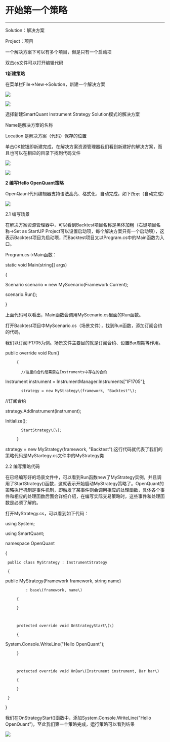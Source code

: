 # 开始第一个策略

---

Solution：解决方案

Project：项目

一个解决方案下可以有多个项目，但是只有一个启动项

双击cs文件可以打开编辑代码

**1新建策略**

在菜单栏File-&gt;New-&gt;Solution，新建一个解决方案

![](/assets/first-strategy01.png)

![](/assets/first-strategy02.png)

选择新建SmartQuant Instrument Strategy Solution模式的解决方案

Name是解决方案的名称

Location 是解决方案（代码）保存的位置

单击OK按钮即新建完成，在解决方案资源管理器我们看到新建好的解决方案，而且也可以在相应的目录下找到代码文件

![](/assets/first-strategy03.png)

![](/assets/first-strategy04.png)

**2 编写Hello OpenQuant策略**

OpenQaunt代码编辑器支持语法高亮、格式化、自动完成，如下所示（自动完成）

![](/assets/first-strategy05.png)

2.1 编写场景

在解决方案资源管理器中，可以看到Backtest项目名称是黑体加粗（右键项目名称-&gt;Set as StartUP Project可以设置启动项，每个解决方案只有一个启动项），这表示Backtest项目为启动项，而Backtest项目又以Program.cs中的Main函数为入口。

Program.cs-&gt;Main函数：

static void Main\(string\[\] args\)

{

Scenario scenario = new MyScenario\(Framework.Current\);

scenario.Run\(\);

}

上面代码可以看出，Main函数会调用MyScenario.cs里面的Run函数。

打开Backtest项目中MyScenario.cs（场景文件），找到Run函数，添加订阅合约的代码，

我们以订阅IF1705为例。场景文件主要目的就是订阅合约、设置Bar周期等作用。

public override void Run\(\)

```
     {

       //这里的合约是需要在Instruments中存在的合约
```

Instrument instrument = InstrumentManager.Instruments\["IF1705"\];

```
       strategy = new MyStrategy\(framework, "Backtest"\);
```

//订阅合约

strategy.AddInstrument\(instrument\);

Initialize\(\);

```
       StartStrategy\(\);

     }
```

strategy = new MyStrategy\(framework, "Backtest"\);这行代码就代表了我们的策略代码是MyStartegy.cs文件中的MyStrategy类

2.2 编写策略代码

在已经编写好的场景文件中，可以看到Run函数new了MyStrategy实例，并且调用了StartStrategy\(\)函数，这就表示开始启动MyStrategy策略了。OpenQuant的策略执行机制是事件机制，即触发了某事件则会调用相应的处理函数，具体各个事件和相应的处理函数后面会详细介绍，在编写实际交易策略时，这些事件和处理函数是必须了解的。

打开MyStrategy.cs，可以看到如下代码：

using System;

using SmartQuant;

namespace OpenQuant

{

```
 public class MyStrategy : InstrumentStrategy

 {
```

public MyStrategy\(Framework framework, string name\)

```
         : base\(framework, name\)

     {

     }



     protected override void OnStrategyStart\(\)

     {
```

System.Console.WriteLine\("Hello OpenQuant"\);

```
     }



     protected override void OnBar\(Instrument instrument, Bar bar\)

     {

     }

 }
```

}

我们在OnStrategyStart\(\)函数中，添加System.Console.WriteLine\("Hello OpenQuant"\)，至此我们第一个策略完成，运行策略可以看到结果

![](/assets/first-strategy06.png)

